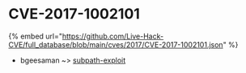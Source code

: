 # CVE-2017-1002101
{% embed url="https://github.com/Live-Hack-CVE/full_database/blob/main/cves/2017/CVE-2017-1002101.json" %}

* bgeesaman ~> [subpath-exploit](https://www.alice-snow.ru/2017/database/cve-2017-1002101/subpath-exploit-bgeesaman)